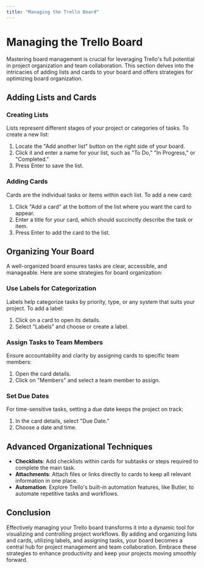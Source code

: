 ```yaml
---
title: "Managing the Trello Board"
---
```


# Managing the Trello Board

Mastering board management is crucial for leveraging Trello's full potential in project organization and team collaboration. This section delves into the intricacies of adding lists and cards to your board and offers strategies for optimizing board organization.

## Adding Lists and Cards

### Creating Lists

Lists represent different stages of your project or categories of tasks. To create a new list:

1. Locate the "Add another list" button on the right side of your board.
2. Click it and enter a name for your list, such as "To Do," "In Progress," or "Completed."
3. Press Enter to save the list.

### Adding Cards

Cards are the individual tasks or items within each list. To add a new card:

1. Click "Add a card" at the bottom of the list where you want the card to appear.
2. Enter a title for your card, which should succinctly describe the task or item.
3. Press Enter to add the card to the list.

## Organizing Your Board

A well-organized board ensures tasks are clear, accessible, and manageable. Here are some strategies for board organization:

### Use Labels for Categorization

Labels help categorize tasks by priority, type, or any system that suits your project. To add a label:

1. Click on a card to open its details.
2. Select "Labels" and choose or create a label.

### Assign Tasks to Team Members

Ensure accountability and clarity by assigning cards to specific team members:

1. Open the card details.
2. Click on "Members" and select a team member to assign.

### Set Due Dates

For time-sensitive tasks, setting a due date keeps the project on track:

1. In the card details, select "Due Date."
2. Choose a date and time.

## Advanced Organizational Techniques

- **Checklists**: Add checklists within cards for subtasks or steps required to complete the main task.
- **Attachments**: Attach files or links directly to cards to keep all relevant information in one place.
- **Automation**: Explore Trello's built-in automation features, like Butler, to automate repetitive tasks and workflows.

## Conclusion

Effectively managing your Trello board transforms it into a dynamic tool for visualizing and controlling project workflows. By adding and organizing lists and cards, utilizing labels, and assigning tasks, your board becomes a central hub for project management and team collaboration. Embrace these strategies to enhance productivity and keep your projects moving smoothly forward.
